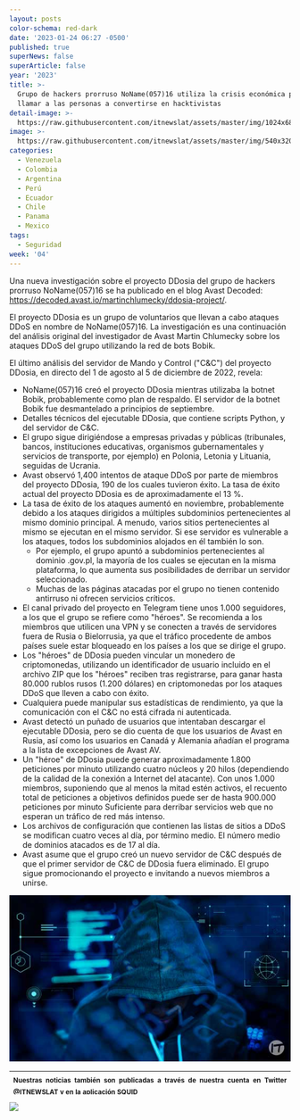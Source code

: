```yaml
---
layout: posts
color-schema: red-dark
date: '2023-01-24 06:27 -0500'
published: true
superNews: false
superArticle: false
year: '2023'
title: >-
  Grupo de hackers prorruso NoName(057)16 utiliza la crisis económica para
  llamar a las personas a convertirse en hacktivistas
detail-image: >-
  https://raw.githubusercontent.com/itnewslat/assets/master/img/1024x680/Hacker-finanzas-g.jpg
image: >-
  https://raw.githubusercontent.com/itnewslat/assets/master/img/540x320/Hacker-finanzas-p.jpg
categories:
  - Venezuela
  - Colombia
  - Argentina
  - Perú
  - Ecuador
  - Chile
  - Panama
  - Mexico
tags:
  - Seguridad
week: '04'
---
```

Una nueva investigación sobre el proyecto DDosia del grupo de hackers prorruso NoName(057)16 se ha publicado en el blog Avast Decoded: https://decoded.avast.io/martinchlumecky/ddosia-project/.
 
El proyecto DDosia es un grupo de voluntarios que llevan a cabo ataques DDoS en nombre de NoName(057)16. La investigación es una continuación del análisis original del investigador de Avast Martin Chlumecky sobre los ataques DDoS del grupo utilizando la red de bots Bobik. 
 
El último análisis del servidor de Mando y Control ("C&C") del proyecto DDosia, en directo del 1 de agosto al 5 de diciembre de 2022, revela:
 
- NoName(057)16 creó el proyecto DDosia mientras utilizaba la botnet Bobik, probablemente como plan de respaldo. El servidor de la botnet Bobik fue desmantelado a principios de septiembre.
- Detalles técnicos del ejecutable DDosia, que contiene scripts Python, y del servidor de C&C.
- El grupo sigue dirigiéndose a empresas privadas y públicas (tribunales, bancos, instituciones educativas, organismos gubernamentales y servicios de transporte, por ejemplo) en Polonia, Letonia y Lituania, seguidas de Ucrania.
- Avast observó 1,400 intentos de ataque DDoS por parte de miembros del proyecto DDosia, 190 de los cuales tuvieron éxito. La tasa de éxito actual del proyecto DDosia es de aproximadamente el 13 %.
- La tasa de éxito de los ataques aumentó en noviembre, probablemente debido a los ataques dirigidos a múltiples subdominios pertenecientes al mismo dominio principal. A menudo, varios sitios pertenecientes al mismo se ejecutan en el mismo servidor. Si ese servidor es vulnerable a los ataques, todos los subdominios alojados en él también lo son.
	- Por ejemplo, el grupo apuntó a subdominios pertenecientes al dominio .gov.pl, la mayoría de los cuales se ejecutan en la misma plataforma, lo que aumenta sus posibilidades de derribar un servidor seleccionado. 
	- Muchas de las páginas atacadas por el grupo no tienen contenido antirruso ni ofrecen servicios críticos.
- El canal privado del proyecto en Telegram tiene unos 1.000 seguidores, a los que el grupo se refiere como "héroes".  Se recomienda a los miembros que utilicen una VPN y se conecten a través de servidores fuera de Rusia o Bielorrusia, ya que el tráfico procedente de ambos países suele estar bloqueado en los países a los que se dirige el grupo.
- Los "héroes" de DDosia pueden vincular un monedero de criptomonedas, utilizando un identificador de usuario incluido en el archivo ZIP que los "héroes" reciben tras registrarse, para ganar hasta 80.000 rublos rusos (1.200 dólares) en criptomonedas por los ataques DDoS que lleven a cabo con éxito.
- Cualquiera puede manipular sus estadísticas de rendimiento, ya que la comunicación con el C&C no está cifrada ni autenticada.
- Avast detectó un puñado de usuarios que intentaban descargar el ejecutable DDosia, pero se dio cuenta de que los usuarios de Avast en Rusia, así como los usuarios en Canadá y Alemania añadían el programa a la lista de excepciones de Avast AV. 
- Un "héroe" de DDosia puede generar aproximadamente 1.800 peticiones por minuto utilizando cuatro núcleos y 20 hilos (dependiendo de la calidad de la conexión a Internet del atacante). Con unos 1.000 miembros, suponiendo que al menos la mitad estén activos, el recuento total de peticiones a objetivos definidos puede ser de hasta 900.000 peticiones por minuto Suficiente para derribar servicios web que no esperan un tráfico de red más intenso.
- Los archivos de configuración que contienen las listas de sitios a DDoS se modifican cuatro veces al día, por término medio. El número medio de dominios atacados es de 17 al día. 
- Avast asume que el grupo creó un nuevo servidor de C&C después de que el primer servidor de C&C de DDosia fuera eliminado. El grupo sigue promocionando el proyecto e invitando a nuevos miembros a unirse.
 
![](https://raw.githubusercontent.com/itnewslat/assets/master/img/540x320/Hacker-finanzas-p.jpg)

<table style="height: 42px;" width="569">
<tbody>
<tr>
<td style="text-align: justify;"><sub><strong>Nuestras noticias también son publicadas a través de nuestra cuenta en Twitter <a href="https://twitter.com/itnewslat?lang=es">@ITNEWSLAT</a> y en la aplicación <a href="https://squidapp.co/en/">SQUID</a></strong></sub></td>
</tr>
</tbody>
</table>

<img src="https://tracker.metricool.com/c3po.jpg?hash=56f88a41e39ab42c063cc51676587a04"/>